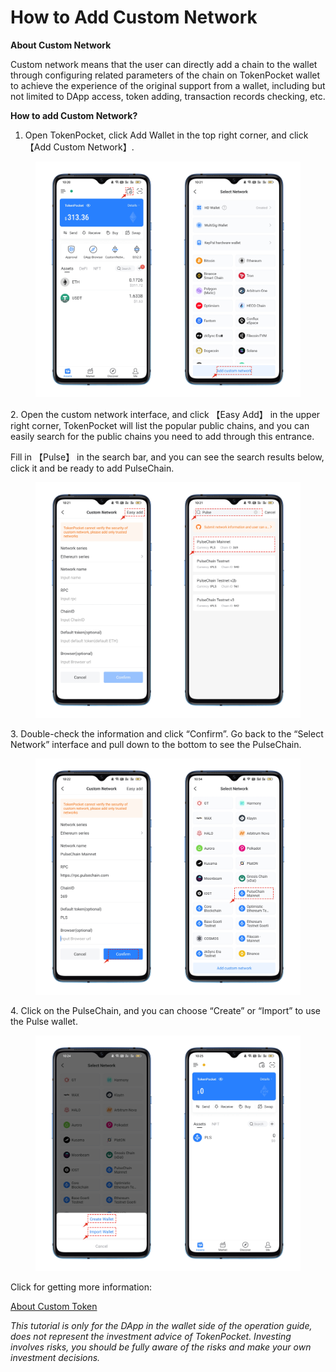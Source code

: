# How to Add Custom Network

**About Custom Network**

Custom network means that the user can directly add a chain to the wallet through configuring related parameters of the chain on TokenPocket wallet to achieve the experience of the original support from a wallet, including but not limited to DApp access, token adding, transaction records checking, etc.

**How to add Custom Network?**

1. Open TokenPocket, click Add Wallet in the top right corner, and click【Add Custom Network】.

<figure><img src="../.gitbook/assets/1 (2) (1).png" alt=""><figcaption></figcaption></figure>

2\. Open the custom network interface, and click 【Easy Add】 in the upper right corner, TokenPocket will list the popular public chains, and you can easily search for the public chains you need to add through this entrance.

Fill in 【Pulse】  in the search bar, and you can see the search results below, click it and be ready to add PulseChain.

<figure><img src="../.gitbook/assets/2 (2) (2).png" alt=""><figcaption></figcaption></figure>

3\. Double-check the information and click “Confirm”. Go back to the “Select Network” interface and pull down to the bottom to see the PulseChain.

<figure><img src="../.gitbook/assets/3 (1) (2).png" alt=""><figcaption></figcaption></figure>

4\. Click on the PulseChain, and you can choose “Create” or “Import” to use the Pulse wallet.&#x20;

<figure><img src="../.gitbook/assets/4 (1).png" alt=""><figcaption></figcaption></figure>

Click for getting more information:

[About Custom Token](https://tphelp.gitbook.io/en/wallet-operation/about-custom-token)



_This tutorial is only for the DApp in the wallet side of the operation guide, does not represent the investment advice of TokenPocket. Investing involves risks, you should be fully aware of the risks and make your own investment decisions._
